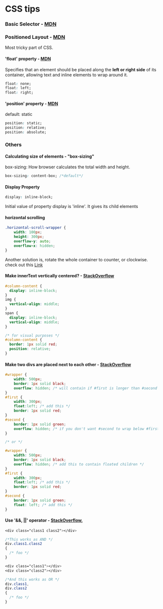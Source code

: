 CSS tips
==========

### Basic Selector - [MDN](https://developer.mozilla.org/en-US/docs/Web/CSS/CSS_Selectors)

### Positioned Layout - [MDN](https://developer.mozilla.org/en-US/docs/Web/CSS/CSS_Positioning)
Most tricky part of CSS.

#### 'float' property - [MDN](https://developer.mozilla.org/en-US/docs/Web/CSS/float)
Specifies that an element should be placed along the **left or right side** of its container,
allowing text and inline elements to wrap around it.
```css
float: none;
float: left;
float: right;
```

#### 'position' property - [MDN](https://developer.mozilla.org/en-US/docs/Web/CSS/position)
default: static
```css
position: static;
position: relative;
position: absolute;
```



### Others
#### Calculating size of elements - "box-sizing"
box-sizing: How browser calculates the total width and height.
```css
box-sizing: content-box; /*default*/
```
#### Display Property
```css 
display: inline-block;
```
Initial value of property display is 'inline'. It gives its child elements 
#### horizontal scrolling
```css 
.horizontal-scroll-wrapper {
    width: 100px;
    height: 300px;
    overflow-y: auto;
    overflow-x: hidden;
}
```
Another solution is, rotate the whole container to counter, or clockwise.
check out this [Link](http://css-tricks.com/pure-css-horizontal-scrolling)

#### Make innerText vertically centered? - [StackOverflow](https://stackoverflow.com/questions/9249359/is-it-possible-to-vertically-align-text-within-a-div)
```css 
#column-content {
  display: inline-block;
}
img {
  vertical-align: middle;
}
span {
  display: inline-block;
  vertical-align: middle;
}

/* for visual purposes */
#column-content {
  border: 1px solid red;
  position: relative;
}
```

#### Make two divs are placed next to each other - [StackOverflow](https://stackoverflow.com/questions/5803023/how-to-place-two-divs-next-to-each-other)
```css
#wrapper {
    width: 500px;
    border: 1px solid black;
    overflow: hidden; /* will contain if #first is longer than #second */
}
#first {
    width: 300px;
    float:left; /* add this */
    border: 1px solid red;
}
#second {
    border: 1px solid green;
    overflow: hidden; /* if you don't want #second to wrap below #first */
}

/* or */ 

#wrapper {
    width: 500px;
    border: 1px solid black;
    overflow: hidden; /* add this to contain floated children */
}
#first {
    width: 300px;
    float:left; /* add this */
    border: 1px solid red;
}
#second {
    border: 1px solid green;
    float: left; /* add this */
}
```

#### Use '&&, ||' operator - [StackOverflow](https://stackoverflow.com/questions/2797091/css-and-and-or),
```css
<div class="class1 class2"></div>

/*This works as AND */
div.class1.class2
{
  /* foo */
}

<div class="class1"></div>
<div class="class2"></div>

/*And this works as OR */
div.class1,
div.class2
{
  /* foo */
}

```




